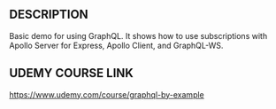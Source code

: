 ## DESCRIPTION
Basic demo for using GraphQL. It shows how to use subscriptions with Apollo Server for Express, Apollo Client, and GraphQL-WS.

## UDEMY COURSE LINK
https://www.udemy.com/course/graphql-by-example
